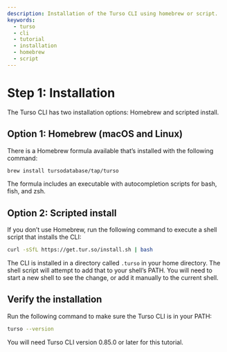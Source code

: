 ```yaml
---
description: Installation of the Turso CLI using homebrew or script.
keywords:
  - turso
  - cli
  - tutorial
  - installation
  - homebrew
  - script
---
```


# Step 1: Installation

The Turso CLI has two installation options: Homebrew and scripted install.

## Option 1: Homebrew (macOS and Linux)

There is a Homebrew formula available that’s installed with the following
command:

```bash
brew install tursodatabase/tap/turso
```

The formula includes an executable with autocompletion scripts for bash, fish,
and zsh.

## Option 2: Scripted install

If you don’t use Homebrew, run the following command to execute a shell script
that installs the CLI:

```bash
curl -sSfL https://get.tur.so/install.sh | bash
```

The CLI is installed in a directory called `.turso` in your home directory. The
shell script will attempt to add that to your shell’s PATH. You will need to
start a new shell to see the change, or add it manually to the current shell.

## Verify the installation

Run the following command to make sure the Turso CLI is in your PATH:

```bash
turso --version
```

You will need Turso CLI version 0.85.0 or later for this tutorial.
